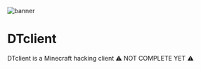 ![banner](https://user-images.githubusercontent.com/71982379/197005977-ae7f7c5a-03c7-4d8d-a5ee-75035092023b.png)
# DTclient
DTclient is a Minecraft hacking client
:warning: NOT COMPLETE YET :warning:
